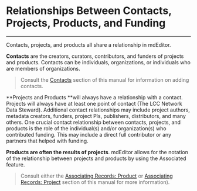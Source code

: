 # Relationships Between Contacts, Projects, Products, and Funding

---

Contacts, projects, and products all share a relationship in mdEditor.

**Contacts** are the creators, curators, contributors, and funders of projects and products. Contacts can be individuals, organizations, or individuals who are members of organizations.

> Consult the [Contacts](/contacts.md) section of this manual for information on adding contacts.

**Projects and Products **will always have a relationship with a contact. Projects will always have at least one point of contact \(The LCC Network Data Steward\). Additional contact relationships may include project authors, metadata creators, funders, project PIs, publishers, distributors, and many others. One crucial contact relationship between contacts, projects, and products is the role of the individual\(s\) and/or organization\(s\) who contributed funding. This may include a direct full contributor or any partners that helped with funding.

**Products are often the results of projects**. mdEditor allows for the notation of the relationship between projects and products by using the Associated feature.

> Consult either the [Associating Records: Product](/product-entry-guidance/associating-records-products.md) or [Associating Records: Project](/record/main/associating-records.md) section of this manual for more information\).



